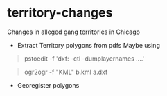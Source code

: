 territory-changes
=================

Changes in alleged gang territories in Chicago

* Extract Territory polygons from pdfs
Maybe using 
> pstoedit -f 'dxf: -ctl -dumplayernames ....'

> ogr2ogr -f "KML" b.kml a.dxf

* Georegister polygons

